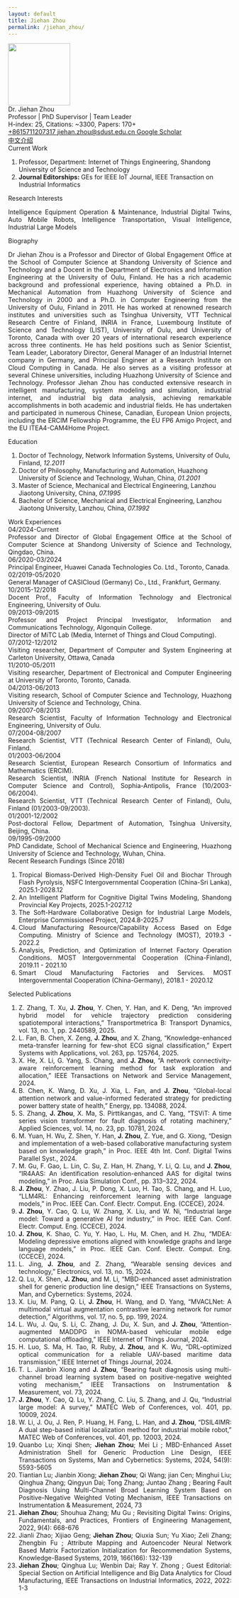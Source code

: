 ```yaml
---
layout: default
title: Jiehan Zhou
permalink: /jiehan_zhou/
---
```


<div class="text-center">
  <img
    class="rounded-circle border shadow"
    height="140px"
    width="140px"
    src="{{ '/assets/imgs/jiehan.jpg' | relative_url }}"
  />
  <div class="fs-4 fw-bold">Dr. Jiehan Zhou</div>
  <div class="fs-6 fw-semibold text-secondary">
    Professor | PhD Supervisor | Team Leader
  </div>
  <div class="fs-6 fw-light text-secondary">
    H-index: 25, Citations: ~3300, Papers: 170+
  </div>
  <div class="btn-group mt-2 gap-3">
    <a href="tel:+8615711207317" class="text-decoration-none">
      <i class="bi bi-telephone-fill"></i> +8615711207317
    </a>
    <a href="mailto:jiehan.zhou@sdust.edu.cn" class="text-decoration-none">
      <i class="bi bi-envelope-at-fill"></i> jiehan.zhou@sdust.edu.cn
    </a>
    <a
      href="https://scholar.google.com/citations?user=Elzkz90AAAAJ"
      class="text-decoration-none"
      target="blank"
    >
      <i class="bi bi-mortarboard-fill"></i> Google Scholar
    </a>
  </div>
</div>
<div class="text-center mt-2">
  <a
    href="http://cise.sdust.edu.cn/home/Page/teacher_detail/catId/30/id/2343.html"
    target="_blank"
    class="btn btn-sm btn-outline-primary"
  >
    中文介绍
  </a>
</div>
<div class="fs-4 fw-semibold border-bottom mt-3">
  <i class="bi bi-building-check"></i>
  Current Work
</div>
<ol class="list-group-numbered mt-3">
  <li class="list-group-item mb-2">
    Professor, Department: Internet of Things Engineering, Shandong University
    of Science and Technology
  </li>
  <li class="list-group-item mb-2">
    <b class="fs-6 fw-semibold">Journal Editorships: </b> GEs for IEEE IoT
    Journal, IEEE Transaction on Industrial Informatics
  </li>
</ol>
<div class="fs-4 fw-semibold border-bottom">
  <i class="bi bi-lightbulb"></i>
  Research Interests
</div>
<p class="mt-3" style="text-align: justify">
  Intelligence Equipment Operation & Maintenance, Industrial Digital Twins, Auto
  Mobile Robots, Intelligence Transportation, Visual Intelligence, Industrial
  Large Models
</p>
<div class="fs-4 fw-semibold border-bottom">
  <i class="bi bi-info-circle"></i>
  Biography
</div>
<p class="mt-3" style="text-align: justify">
  Dr Jiehan Zhou is a Professor and Director of Global Engagement Office at the
  School of Computer Science at Shandong University of Science and Technology
  and a Docent in the Department of Electronics and Information Engineering at
  the University of Oulu, Finland. He has a rich academic background and
  professional experience, having obtained a Ph.D. in Mechanical Automation from
  Huazhong University of Science and Technology in 2000 and a Ph.D. in Computer
  Engineering from the University of Oulu, Finland in 2011. He has worked at
  renowned research institutes and universities such as Tsinghua University, VTT
  Technical Research Centre of Finland, INRIA in France, Luxembourg Institute of
  Science and Technology (LIST), University of Oulu, and University of Toronto,
  Canada with over 20 years of international research experience across three
  continents. He has held positions such as Senior Scientist, Team Leader,
  Laboratory Director, General Manager of an Industrial Internet company in
  Germany, and Principal Engineer at a Research Institute on Cloud Computing in
  Canada. He also serves as a visiting professor at several Chinese
  universities, including Huazhong University of Science and Technology.
  Professor Jiehan Zhou has conducted extensive research in intelligent
  manufacturing, system modeling and simulation, industrial internet, and
  industrial big data analysis, achieving remarkable accomplishments in both
  academic and industrial fields. He has undertaken and participated in numerous
  Chinese, Canadian, European Union projects, including the ERCIM Fellowship
  Programme, the EU FP6 Amigo Project, and the EU ITEA4-CAM4Home Project.
</p>
<div class="fs-4 fw-semibold border-bottom">
  <i class="bi bi-journal-plus"></i>
  Education
</div>
<ol class="list-group-numbered mt-3">
  <li class="list-group-item mb-1">
    Doctor of Technology, Network Information Systems, University of Oulu,
    Finland, <i>12.2011</i>
  </li>
  <li class="list-group-item mb-1">
    Doctor of Philosophy, Manufacturing and Automation, Huazhong University of
    Science and Technology, Wuhan, China,
    <i>01.2001</i>
  </li>
  <li class="list-group-item mb-1">
    Master of Science, Mechanical and Electrical Engineering, Lanzhou Jiaotong
    University, China, <i>07.1995</i>
  </li>
  <li class="list-group-item mb-1">
    Bachelor of Science, Mechanical and Electrical Engineering, Lanzhou Jiaotong
    University, Lanzhou, China,
    <i>07.1992</i>
  </li>
</ol>
<div class="fs-4 fw-semibold border-bottom">
  <i class="bi bi-briefcase"></i>
  Work Experiences
</div>
<div class="row mt-3" style="text-align: justify">
  <div class="col-2 mb-1">04/2024-Current</div>
  <div class="col-10 mb-1">
    Professor and Director of Global Engagement Office at the School of Computer
    Science at Shandong University of Science and Technology, Qingdao, China.
  </div>
  <div class="col-2 mb-1">06/2020-03/2024</div>
  <div class="col-10 mb-1">
    Principal Engineer, Huawei Canada Technologies Co. Ltd., Toronto, Canada.
  </div>
  <div class="col-2 mb-1">02/2019-05/2020</div>
  <div class="col-10 mb-1">
    General Manager of CASICloud (Germany) Co., Ltd., Frankfurt, Germany.
  </div>
  <div class="col-2 mb-1">10/2015-12/2018</div>
  <div class="col-10 mb-1">
    Docent Prof., Faculty of Information Technology and Electronical
    Engineering, University of Oulu.
  </div>
  <div class="col-2 mb-1">09/2013-09/2015</div>
  <div class="col-10 mb-1">
    Professor and Project Principal Investigator, Information and Communications
    Technology, Algonquin College.
    <br />
    Director of MiTC Lab (Media, Internet of Things and Cloud Computing).
  </div>
  <div class="col-2 mb-1">07/2012-12/2012</div>
  <div class="col-10 mb-1">
    Visiting researcher, Department of Computer and System Engineering at
    Carleton University, Ottawa, Canada
  </div>
  <div class="col-2 mb-1">11/2010-05/2011</div>
  <div class="col-10 mb-1">
    Visiting researcher, Department of Electronical and Computer Engineering at
    University of Toronto, Toronto, Canada.
  </div>
  <div class="col-2 mb-1">04/2013-06/2013</div>
  <div class="col-10 mb-1">
    Visiting research, School of Computer Science and Technology, Huazhong
    University of Science and Technology, China.
  </div>
  <div class="col-2 mb-1">09/2007-08/2013</div>
  <div class="col-10 mb-1">
    Research Scientist, Faculty of Information Technology and Electronical
    Engineering, University of Oulu.
  </div>
  <div class="col-2 mb-1">07/2004-08/2007</div>
  <div class="col-10 mb-1">
    Research Scientist, VTT (Technical Research Center of Finland), Oulu,
    Finland.
  </div>
  <div class="col-2 mb-1">01/2003-06/2004</div>
  <div class="col-10 mb-1">
    Research Scientist, European Research Consortium of Informatics and
    Mathematics (ERCIM).
    <br />
    Research Scientist, INRIA (French National Institute for Research in
    Computer Science and Control), Sophia-Antipolis, France (10/2003-06/2004).
    <br />
    Research Scientist, VTT (Technical Research Center of Finland), Oulu,
    Finland (01/2003-09/2003).
  </div>
  <div class="col-2 mb-1">01/2001-12/2002</div>
  <div class="col-10 mb-1">
    Post-doctoral Fellow, Department of Automation, Tsinghua University,
    Beijing, China.
  </div>
  <div class="col-2 mb-1">09/1995-09/2000</div>
  <div class="col-10 mb-1">
    PhD Candidate, School of Mechanical Science and Engineering, Huazhong
    University of Science and Technology, Wuhan, China.
  </div>
</div>
<div class="fs-4 fw-semibold border-bottom">
  <i class="bi bi-easel"></i>
  Recent Research Fundings (Since 2018)
</div>
<div class="mt-3" style="text-align: justify">
  <ol class="list-group-numbered">
    <li class="list-group-item mb-1">
      Tropical Biomass-Derived High-Density Fuel Oil and Biochar Through Flash
      Pyrolysis, NSFC Intergovernmental Cooperation (China-Sri Lanka),
      2025.1-2028.12
    </li>
    <li class="list-group-item mb-1">
      An Intelligent Platform for Cognitive Digital Twins Modeling, Shandong
      Provincial Key Projects, 2025.1-2027.12
    </li>
    <li class="list-group-item mb-1">
      The Soft-Hardware Collaborative Design for Industrial Large Models,
      Enterprise Commissioned Project, 2024.8-2025.7
    </li>
    <li class="list-group-item mb-1">
      Cloud Manufacturing Resource/Capability Access Based on Edge Computing.
      Ministry of Science and Technology (MOST), 2019.3 - 2022.2
    </li>
    <li class="list-group-item mb-1">
      Analysis, Prediction, and Optimization of Internet Factory Operation
      Conditions. MOST Intergovernmental Cooperation (China-Finland), 2019.11 -
      2021.10
    </li>
    <li class="list-group-item mb-1">
      Smart Cloud Manufacturing Factories and Services. MOST Intergovernmental
      Cooperation (China-Germany), 2018.1 - 2020.12
    </li>
  </ol>
</div>
<div class="fs-4 fw-semibold border-bottom">
  <i class="bi bi-book"></i>
  Selected Publications
</div>
<div class="mt-3" style="text-align: justify">
  <ol class="list-group-numbered">
    <li class="list-group-item mb-1">
      Z. Zhang, T. Xu, <b>J. Zhou</b>, Y. Chen, Y. Han, and K. Deng, “An
      improved hybrid model for vehicle trajectory prediction considering
      spatiotemporal interactions,” Transportmetrica B: Transport Dynamics, vol.
      13, no. 1, pp. 2440589, 2025.
    </li>
    <li class="list-group-item mb-1">
      L. Fan, B. Chen, X. Zeng, <b>J. Zhou</b>, and X. Zhang,
      “Knowledge-enhanced meta-transfer learning for few-shot ECG signal
      classification,” Expert Systems with Applications, vol. 263, pp. 125764,
      2025.
    </li>
    <li class="list-group-item mb-1">
      X. He, X. Li, G. Yang, S. Chang, and <b>J. Zhou</b>, “A network
      connectivity-aware reinforcement learning method for task exploration and
      allocation,” IEEE Transactions on Network and Service Management, 2024.
    </li>
    <li class="list-group-item mb-1">
      B. Chen, K. Wang, D. Xu, J. Xia, L. Fan, and <b>J. Zhou</b>, “Global-local
      attention network and value-informed federated strategy for predicting
      power battery state of health,” Energy, pp. 134088, 2024.
    </li>
    <li class="list-group-item mb-1">
      S. Zhang, <b>J. Zhou</b>, X. Ma, S. Pirttikangas, and C. Yang, “TSViT: A
      time series vision transformer for fault diagnosis of rotating machinery,”
      Applied Sciences, vol. 14, no. 23, pp. 10781, 2024.
    </li>
    <li class="list-group-item mb-1">
      M. Yuan, H. Wu, Z. Shen, Y. Han, <b>J. Zhou</b>, Z. Yue, and G. Xiong,
      “Design and implementation of a web-based collaborative manufacturing
      system based on knowledge graph,” in Proc. IEEE 4th Int. Conf. Digital
      Twins Parallel Syst., 2024.
    </li>
    <li class="list-group-item mb-1">
      M. Gu, F. Gao, L. Lin, C. Su, Z. Han, H. Zhang, Y. Li, Q. Lu, and
      <b>J. Zhou</b>, “IR4AAS: An identification resolution-enhanced AAS for
      digital twins modeling,” in Proc. Asia Simulation Conf., pp. 313–322,
      2024.
    </li>
    <li class="list-group-item mb-1">
      <b>J. Zhou</b>, Y. Zhao, J. Liu, P. Dong, X. Luo, H. Tao, S. Chang, and H.
      Luo, “LLM4RL: Enhancing reinforcement learning with large language
      models,” in Proc. IEEE Can. Conf. Electr. Comput. Eng. (CCECE), 2024.
    </li>
    <li class="list-group-item mb-1">
      <b>J. Zhou</b>, Y. Cao, Q. Lu, W. Zhang, X. Liu, and W. Ni, “Industrial
      large model: Toward a generative AI for industry,” in Proc. IEEE Can.
      Conf. Electr. Comput. Eng. (CCECE), 2024.
    </li>
    <li class="list-group-item mb-1">
      <b>J. Zhou</b>, K. Shao, C. Yu, Y. Hao, L. Hu, M. Chen, and H. Zhu, “MDEA:
      Modeling depressive emotions aligned with knowledge graphs and large
      language models,” in Proc. IEEE Can. Conf. Electr. Comput. Eng. (CCECE),
      2024.
    </li>
    <li class="list-group-item mb-1">
      L. Jing, <b>J. Zhou</b>, and Z. Zhang, “Wearable sensing devices and
      technology,” Electronics, vol. 13, no. 15, 2024.
    </li>
    <li class="list-group-item mb-1">
      Q. Lu, X. Shen, <b>J. Zhou</b>, and M. Li, “MBD-enhanced asset
      administration shell for generic production line design,” IEEE
      Transactions on Systems, Man, and Cybernetics: Systems, 2024.
    </li>
    <li class="list-group-item mb-1">
      X. Liu, M. Pang, Q. Li, <b>J. Zhou</b>, H. Wang, and D. Yang, “MVACLNet: A
      multimodal virtual augmentation contrastive learning network for rumor
      detection,” Algorithms, vol. 17, no. 5, pp. 199, 2024.
    </li>
    <li class="list-group-item mb-1">
      L. Wu, J. Qu, S. Li, C. Zhang, J. Du, X. Sun, and <b>J. Zhou</b>,
      “Attention-augmented MADDPG in NOMA-based vehicular mobile edge
      computational offloading,” IEEE Internet of Things Journal, 2024.
    </li>
    <li class="list-group-item mb-1">
      H. Luo, S. Ma, H. Tao, R. Ruby, <b>J. Zhou</b>, and K. Wu, “DRL-optimized
      optical communication for a reliable UAV-based maritime data
      transmission,” IEEE Internet of Things Journal, 2024.
    </li>
    <li class="list-group-item mb-1">
      T. L. Jianbin Xiong and <b>J. Zhou</b>, “Bearing fault diagnosis using
      multi-channel broad learning system based on positive-negative weighted
      voting mechanism,” IEEE Transactions on Instrumentation & Measurement,
      vol. 73, 2024.
    </li>
    <li class="list-group-item mb-1">
      <b>J. Zhou</b>, Y. Cao, Q. Lu, Y. Zhang, C. Liu, S. Zhang, and J. Qu,
      “Industrial large model: A survey,” MATEC Web of Conferences, vol. 401,
      pp. 10009, 2024.
    </li>
    <li class="list-group-item mb-1">
      W. Li, J. Ou, J. Ren, P. Huang, H. Fang, L. Han, and <b>J. Zhou</b>,
      “DSIL4IMR: A dual step-based initial localization method for industrial
      mobile robot,” MATEC Web of Conferences, vol. 401, pp. 12003, 2024.
    </li>
    <li class="list-group-item mb-1">
      Quanbo Lu; Xinqi Shen; <b>Jiehan Zhou</b>; Mei Li ; MBD-Enhanced Asset
      Administration Shell for Generic Production Line Design, IEEE Transactions
      on Systems, Man and Cybernetics: Systems, 2024, 54(9): 5593-5605
    </li>
    <li class="list-group-item mb-1">
      Tiantian Lu; Jianbin Xiong; <b>Jiehan Zhou</b>; Qi Wang; jian Cen; Minghui
      Liu; Qinghua Zhang; Qingyun Dai; Tong Zhang; Juntao Zhang ; Bearing Fault
      Diagnosis Using Multi-Channel Broad Learning System Based on
      Positive-Negative Weighted Voting Mechanism, IEEE Transactions on
      Instrumentation & Measurement, 2024, 73
    </li>
    <li class="list-group-item mb-1">
      <b>Jiehan Zhou</b>; Shouhua Zhang; Mu Gu ; Revisiting Digital Twins:
      Origins, Fundamentals, and Practices, Frontiers of Engineering Management,
      2022, 9(4): 668-676
    </li>
    <li class="list-group-item mb-1">
      Jianli Zhao; Xijiao Geng; <b>Jiehan Zhou</b>; Qiuxia Sun; Yu Xiao; Zeli
      Zhang; Zhengbin Fu ; Attribute Mapping and Autoencoder Neural Network
      Based Matrix Factorization Initialization for Recommendation Systems,
      Knowledge-Based Systems, 2019, 166(166): 132-139
    </li>
    <li class="list-group-item mb-1">
      <b>Jiehan Zhou</b>; Qinghua Lu; Wenbin Dai; Ray Y. Zhong ; Guest
      Editorial: Special Section on Artificial Intelligence and Big Data
      Analytics for Cloud Manufacturing, IEEE Transactions on Industrial
      Informatics, 2022, 2022: 1-3
    </li>
  </ol>
</div>
